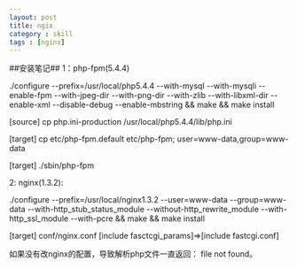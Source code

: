 ```yaml
---
layout: post
title: ngix
category : skill
tags : [nginx]
---
```

##安装笔记##
1：php-fpm(5.4.4)


./configure --prefix=/usr/local/php5.4.4 --with-mysql --with-mysqli --enable-fpm --with-jpeg-dir --with-png-dir --with-zlib --with-libxml-dir --enable-xml --disable-debug  --enable-mbstring && make && make install

[source] cp php.ini-production /usr/local/php5.4.4/lib/php.ini

[target] cp etc/php-fpm.default etc/php-fpm; user=www-data,group=www-data

[target] ./sbin/php-fpm

2: nginx(1.3.2):

./configure --prefix=/usr/local/nginx1.3.2 --user=www-data --group=www-data --with-http_stub_status_module --without-http_rewrite_module --with-http_ssl_module --with-pcre && make && make install

[target] conf/nginx.conf [include fasctcgi_params]=>[include fastcgi.conf]

如果没有改nginx的配置，导致解析php文件一直返回： file not found。
